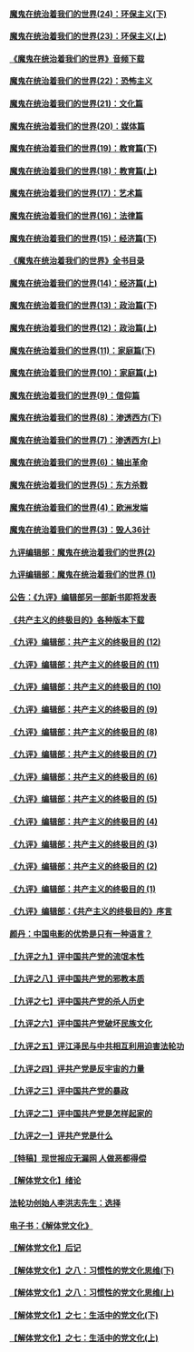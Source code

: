 #### [魔鬼在统治着我们的世界(24)：环保主义(下)](../pages/nsc422/n10695307.md?t=10081232) 

#### [魔鬼在统治着我们的世界(23)：环保主义(上)](../pages/nsc422/n10688613.md?t=10081232) 

#### [《魔鬼在统治着我们的世界》音频下载](../pages/nsc422/n10635553.md?t=10081232) 

#### [魔鬼在统治着我们的世界(22)：恐怖主义](../pages/nsc422/n10614727.md?t=10081232) 

#### [魔鬼在统治着我们的世界(21)：文化篇](../pages/nsc422/n10597706.md?t=10081232) 

#### [魔鬼在统治着我们的世界(20)：媒体篇](../pages/nsc422/n10586579.md?t=10081232) 

#### [魔鬼在统治着我们的世界(19)：教育篇(下)](../pages/nsc422/n10564808.md?t=10081232) 

#### [魔鬼在统治着我们的世界(18)：教育篇(上)](../pages/nsc422/n10526970.md?t=10081232) 

#### [魔鬼在统治着我们的世界(17)：艺术篇](../pages/nsc422/n10499093.md?t=10081232) 

#### [魔鬼在统治着我们的世界(16)：法律篇](../pages/nsc422/n10485969.md?t=10081232) 

#### [魔鬼在统治着我们的世界(15)：经济篇(下)](../pages/nsc422/n10469975.md?t=10081232) 

#### [《魔鬼在统治着我们的世界》全书目录](../pages/nsc422/n10464261.md?t=10081232) 

#### [魔鬼在统治着我们的世界(14)：经济篇(上)](../pages/nsc422/n10457370.md?t=10081232) 

#### [魔鬼在统治着我们的世界(13)：政治篇(下)](../pages/nsc422/n10448270.md?t=10081232) 

#### [魔鬼在统治着我们的世界(12)：政治篇(上)](../pages/nsc422/n10444576.md?t=10081232) 

#### [魔鬼在统治着我们的世界(11)：家庭篇(下)](../pages/nsc422/n10440961.md?t=10081232) 

#### [魔鬼在统治着我们的世界(10)：家庭篇(上)](../pages/nsc422/n10435448.md?t=10081232) 

#### [魔鬼在统治着我们的世界(9)：信仰篇](../pages/nsc422/n10432159.md?t=10081232) 

#### [魔鬼在统治着我们的世界(8)：渗透西方(下)](../pages/nsc422/n10429603.md?t=10081232) 

#### [魔鬼在统治着我们的世界(7)：渗透西方(上)](../pages/nsc422/n10426013.md?t=10081232) 

#### [魔鬼在统治着我们的世界(6)：输出革命](../pages/nsc422/n10421536.md?t=10081232) 

#### [魔鬼在统治着我们的世界(5)：东方杀戮](../pages/nsc422/n10417707.md?t=10081232) 

#### [魔鬼在统治着我们的世界(4)：欧洲发端](../pages/nsc422/n10414890.md?t=10081232) 

#### [魔鬼在统治着我们的世界(3)：毁人36计](../pages/nsc422/n10411583.md?t=10081232) 

#### [九评编辑部：魔鬼在统治着我们的世界(2)](../pages/nsc422/n10410036.md?t=10081232) 

#### [九评编辑部：魔鬼在统治着我们的世界 (1)](../pages/nsc422/n10406825.md?t=10081232) 

#### [公告：《九评》编辑部另一部新书即将发表](../pages/nsc422/n10405104.md?t=10081232) 

#### [《共产主义的终极目的》各种版本下载](../pages/nsc422/n10022138.md?t=10081232) 

#### [《九评》编辑部：共产主义的终极目的 (12)](../pages/nsc422/n9933272.md?t=10081232) 

#### [《九评》编辑部：共产主义的终极目的 (11)](../pages/nsc422/n9924973.md?t=10081232) 

#### [《九评》编辑部：共产主义的终极目的 (10)](../pages/nsc422/n9920883.md?t=10081232) 

#### [《九评》编辑部：共产主义的终极目的 (9)](../pages/nsc422/n9916363.md?t=10081232) 

#### [《九评》编辑部：共产主义的终极目的 (8)](../pages/nsc422/n9912488.md?t=10081232) 

#### [《九评》编辑部：共产主义的终极目的 (7)](../pages/nsc422/n9901176.md?t=10081232) 

#### [《九评》编辑部：共产主义的终极目的 (6)](../pages/nsc422/n9899359.md?t=10081232) 

#### [《九评》编辑部：共产主义的终极目的 (5)](../pages/nsc422/n9893174.md?t=10081232) 

#### [《九评》编辑部：共产主义的终极目的 (4)](../pages/nsc422/n9891246.md?t=10081232) 

#### [《九评》编辑部：共产主义的终极目的 (3)](../pages/nsc422/n9879879.md?t=10081232) 

#### [《九评》编辑部：共产主义的终极目的 (2)](../pages/nsc422/n9876205.md?t=10081232) 

#### [《九评》编辑部：共产主义的终极目的 (1)](../pages/nsc422/n9865857.md?t=10081232) 

#### [《九评》编辑部：《共产主义的终极目的》序言](../pages/nsc422/n9862666.md?t=10081232) 

#### [颜丹：中国电影的优势是只有一种语言？](../pages/nsc422/n9583062.md?t=10081232) 

#### [【九评之九】评中国共产党的流氓本性](../pages/nsc422/n737542.md?t=10081232) 

#### [【九评之八】评中国共产党的邪教本质](../pages/nsc422/n735942.md?t=10081232) 

#### [【九评之七】评中国共产党的杀人历史](../pages/nsc422/n733806.md?t=10081232) 

#### [【九评之六】评中国共产党破坏民族文化](../pages/nsc422/n731667.md?t=10081232) 

#### [【九评之五】评江泽民与中共相互利用迫害法轮功](../pages/nsc422/n730058.md?t=10081232) 

#### [【九评之四】评共产党是反宇宙的力量](../pages/nsc422/n727814.md?t=10081232) 

#### [【九评之三】评中国共产党的暴政](../pages/nsc422/n725597.md?t=10081232) 

#### [【九评之二】评中国共产党是怎样起家的](../pages/nsc422/n723946.md?t=10081232) 

#### [【九评之一】评共产党是什么](../pages/nsc422/n722529.md?t=10081232) 

#### [【特稿】现世报应无漏网 人做恶都得偿](../pages/nsc422/n4215167.md?t=10081232) 

#### [【解体党文化】绪论](../pages/nsc422/n1449356.md?t=10081232) 

#### [法轮功创始人李洪志先生：选择](../pages/nsc422/n3580738.md?t=10081232) 

#### [电子书：《解体党文化》](../pages/nsc422/n1573484.md?t=10081232) 

#### [【解体党文化】后记](../pages/nsc422/n1531999.md?t=10081232) 

#### [【解体党文化】之八：习惯性的党文化思维(下)](../pages/nsc422/n1526477.md?t=10081232) 

#### [【解体党文化】之八：习惯性的党文化思维(上)](../pages/nsc422/n1520631.md?t=10081232) 

#### [【解体党文化】之七：生活中的党文化(下)](../pages/nsc422/n1513446.md?t=10081232) 

#### [【解体党文化】之七：生活中的党文化(上)](../pages/nsc422/n1509358.md?t=10081232) 

